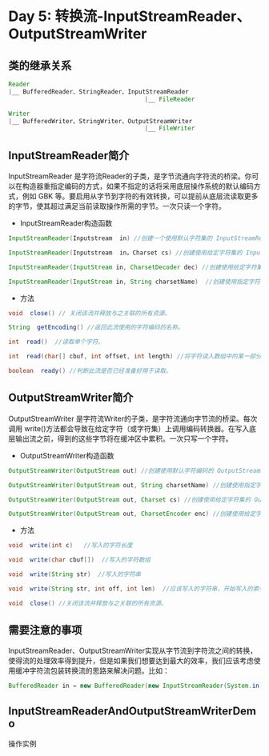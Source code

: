 # Day 5: 转换流-InputStreamReader、OutputStreamWriter

## 类的继承关系

```java
Reader
|__ BufferedReader、StringReader、InputStreamReader
                                      |__ FileReader

```

```java
Writer
|__ BufferedWriter、StringWriter、OutputStreamWriter
                                      |__ FileWriter

```

## InputStreamReader简介

InputStreamReader 是字符流Reader的子类，是字节流通向字符流的桥梁。你可以在构造器重指定编码的方式，如果不指定的话将采用底层操作系统的默认编码方式，例如 GBK 等。要启用从字节到字符的有效转换，可以提前从底层流读取更多的字节，使其超过满足当前读取操作所需的字节。一次只读一个字符。

* InputStreamReader构造函数

```java
InputStreamReader(Inputstream  in) //创建一个使用默认字符集的 InputStreamReader。

InputStreamReader(Inputstream  in，Charset cs) //创建使用给定字符集的 InputStreamReader。

InputStreamReader(InputStream in, CharsetDecoder dec) //创建使用给定字符集解码器的 InputStreamReader。

InputStreamReader(InputStream in, String charsetName)  //创建使用指定字符集的 InputStreamReader。
```

* 方法

```java
void  close() // 关闭该流并释放与之关联的所有资源。

String  getEncoding() //返回此流使用的字符编码的名称。

int  read()  //读取单个字符。

int  read(char[] cbuf, int offset, int length) //将字符读入数组中的某一部分。

boolean  ready() //判断此流是否已经准备好用于读取。
```

## OutputStreamWriter简介

OutputStreamWriter 是字符流Writer的子类，是字符流通向字节流的桥梁。每次调用 write()方法都会导致在给定字符（或字符集）上调用编码转换器。在写入底层输出流之前，得到的这些字节将在缓冲区中累积。一次只写一个字符。

* OutputStreamWriter构造函数

```java
OutputStreamWriter(OutputStream out) //创建使用默认字符编码的 OutputStreamWriter

OutputStreamWriter(OutputStream out, String charsetName) //创建使用指定字符集的 OutputStreamWriter。

OutputStreamWriter(OutputStream out, Charset cs) //创建使用给定字符集的 OutputStreamWriter。

OutputStreamWriter(OutputStream out, CharsetEncoder enc) //创建使用给定字符集编码器的 OutputStreamWriter。
```

* 方法

```java
void  write(int c)   //写入的字符长度

void  write(char cbuf[])  //写入的字符数组

void  write(String str)  //写入的字符串

void  write(String str, int off, int len)  //应该写入的字符串，开始写入的索引位置，写入的长度

void  close() //关闭该流并释放与之关联的所有资源。
```

## 需要注意的事项

InputStreamReader、OutputStreamWriter实现从字节流到字符流之间的转换，使得流的处理效率得到提升，但是如果我们想要达到最大的效率，我们应该考虑使用缓冲字符流包装转换流的思路来解决问题。比如：

```java
BufferedReader in = new BufferedReader(new InputStreamReader(System.in));
```

## InputStreamReaderAndOutputStreamWriterDemo

操作实例